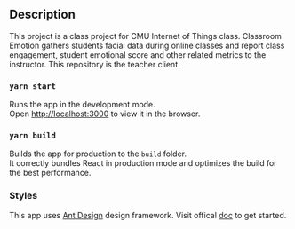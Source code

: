 
## Description

This project is a class project for CMU Internet of Things class. Classroom Emotion gathers students facial data during online classes and report class engagement, student emotional score and other related metrics to the instructor. This repository is the teacher client.

### `yarn start`

Runs the app in the development mode.<br />
Open [http://localhost:3000](http://localhost:3000) to view it in the browser.

### `yarn build`

Builds the app for production to the `build` folder.<br />
It correctly bundles React in production mode and optimizes the build for the best performance.

### Styles

This app uses [Ant Design](https://ant.design/) design framework. Visit offical [doc](https://ant.design/docs/react/introduce) to get started.